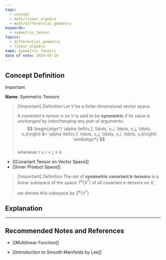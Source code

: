 ```yaml
---
tags:
  - concept
  - math/linear_algebra
  - math/differential_geometry
keywords:
  - symmetric_tensor
topics:
  - differential_geometry
  - linear_algebra
name: Symmetric Tensors
date of note: 2024-05-14
---
```


## Concept Definition

>[!important]
>**Name**: Symmetric Tensors

>[!important] Definition
>Let $V$ be a finite-dimensional vector space. 
>
>A *covariant $k$-tensor* $\alpha$ on $V$ is said to be **symmetric** if its value is *unchanged* by *interchanging any pair* of arguments:
>$$
> \begin{align*}
> \alpha \left(v_1, \ldots, v_i, \ldots, v_j, \ldots, v_k\right) &= \alpha \left(v_1, \ldots, v_j, \ldots, v_i, \ldots, v_k\right)
> \end{align*}
>$$  
>whenever $i \leq i< j \leq k$.

- [[Covariant Tensor on Vector Space]]
- [[Inner Product Space]]

>[!important] Definition
>The set of **symmetric covariant $k$-tensors** is a *linear subspace* of the space $T^k(V^{*})$ of all covariant $k$-tensors on $V$; 
>
>we denote this subspace by $\Sigma^{k}(V^{*})$



## Explanation





-----------
##  Recommended Notes and References

- [[Multilinear Function]]

- [[Introduction to Smooth Manifolds by Lee]]